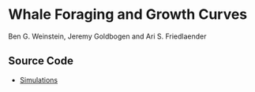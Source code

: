 # Whale Foraging and Growth Curves
Ben G. Weinstein, Jeremy Goldbogen and Ari S. Friedlaender

## Source Code
- [Simulations](Foraging.html)
